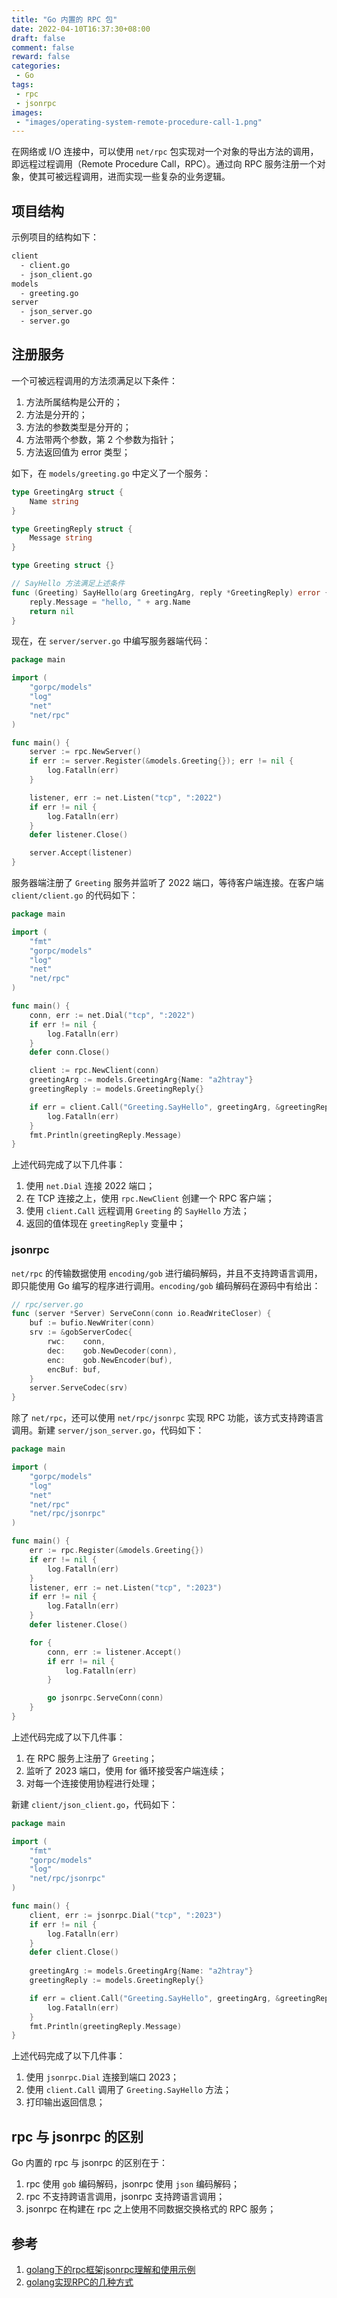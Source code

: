 ```yaml
---
title: "Go 内置的 RPC 包"
date: 2022-04-10T16:37:30+08:00
draft: false
comment: false
reward: false
categories:
 - Go
tags:
 - rpc
 - jsonrpc
images:
 - "images/operating-system-remote-procedure-call-1.png"
---
```


<!--Package rpc provides access to the exported methods of an object across a network or other I/O connection. A server registers an object, making it visible as a service with the name of the type of the object. After registration, exported methods of the object will be accessible remotely. A server may register multiple objects (services) of different types but it is an error to register multiple objects of the same type.-->

在网络或 I/O 连接中，可以使用 `net/rpc` 包实现对一个对象的导出方法的调用，即远程过程调用（Remote Procedure Call，RPC）。通过向 RPC 服务注册一个对象，使其可被远程调用，进而实现一些复杂的业务逻辑。

## 项目结构

示例项目的结构如下：

```bash
client
  - client.go
  - json_client.go
models
  - greeting.go
server
  - json_server.go
  - server.go
```

## 注册服务

一个可被远程调用的方法须满足以下条件：

1. 方法所属结构是公开的；
2. 方法是分开的；
3. 方法的参数类型是分开的；
4. 方法带两个参数，第 2 个参数为指针；
5. 方法返回值为 error 类型；

如下，在 `models/greeting.go` 中定义了一个服务：

```go
type GreetingArg struct {
	Name string
}

type GreetingReply struct {
	Message string
}

type Greeting struct {}

// SayHello 方法满足上述条件
func (Greeting) SayHello(arg GreetingArg, reply *GreetingReply) error {
	reply.Message = "hello, " + arg.Name
	return nil
}
```

现在，在 `server/server.go` 中编写服务器端代码：

```go
package main

import (
	"gorpc/models"
	"log"
	"net"
	"net/rpc"
)

func main() {
	server := rpc.NewServer()
	if err := server.Register(&models.Greeting{}); err != nil {
		log.Fatalln(err)
	}

	listener, err := net.Listen("tcp", ":2022")
	if err != nil {
		log.Fatalln(err)
	}
	defer listener.Close()

	server.Accept(listener)
}
```

服务器端注册了 `Greeting` 服务并监听了 2022 端口，等待客户端连接。在客户端 `client/client.go` 的代码如下：

```go
package main

import (
	"fmt"
	"gorpc/models"
	"log"
	"net"
	"net/rpc"
)

func main() {
	conn, err := net.Dial("tcp", ":2022")
	if err != nil {
		log.Fatalln(err)
	}
	defer conn.Close()

	client := rpc.NewClient(conn)
	greetingArg := models.GreetingArg{Name: "a2htray"}
	greetingReply := models.GreetingReply{}

	if err = client.Call("Greeting.SayHello", greetingArg, &greetingReply); err != nil {
		log.Fatalln(err)
	}
	fmt.Println(greetingReply.Message)
}
```

上述代码完成了以下几件事：

1. 使用 `net.Dial` 连接 2022 端口；
2. 在 TCP 连接之上，使用 `rpc.NewClient` 创建一个 RPC 客户端；
3. 使用 `client.Call` 远程调用 `Greeting` 的 `SayHello` 方法；
4. 返回的值体现在 `greetingReply` 变量中；

### jsonrpc

`net/rpc` 的传输数据使用 `encoding/gob` 进行编码解码，并且不支持跨语言调用，即只能使用 Go 编写的程序进行调用。`encoding/gob` 编码解码在源码中有给出：

```go
// rpc/server.go
func (server *Server) ServeConn(conn io.ReadWriteCloser) {
	buf := bufio.NewWriter(conn)
	srv := &gobServerCodec{
		rwc:    conn,
		dec:    gob.NewDecoder(conn),
		enc:    gob.NewEncoder(buf),
		encBuf: buf,
	}
	server.ServeCodec(srv)
}
```

除了 `net/rpc`，还可以使用 `net/rpc/jsonrpc` 实现 RPC 功能，该方式支持跨语言调用。新建 `server/json_server.go`，代码如下：

```go
package main

import (
	"gorpc/models"
	"log"
	"net"
	"net/rpc"
	"net/rpc/jsonrpc"
)

func main() {
	err := rpc.Register(&models.Greeting{})
	if err != nil {
		log.Fatalln(err)
	}
	listener, err := net.Listen("tcp", ":2023")
	if err != nil {
		log.Fatalln(err)
	}
	defer listener.Close()

	for {
		conn, err := listener.Accept()
		if err != nil {
			log.Fatalln(err)
		}

		go jsonrpc.ServeConn(conn)
	}
}
```

上述代码完成了以下几件事：

1. 在 RPC 服务上注册了 `Greeting`；
2. 监听了 2023 端口，使用 for 循环接受客户端连续；
3. 对每一个连接使用协程进行处理；

新建 `client/json_client.go`，代码如下：

```go
package main

import (
	"fmt"
	"gorpc/models"
	"log"
	"net/rpc/jsonrpc"
)

func main() {
	client, err := jsonrpc.Dial("tcp", ":2023")
	if err != nil {
		log.Fatalln(err)
	}
	defer client.Close()
	
	greetingArg := models.GreetingArg{Name: "a2htray"}
	greetingReply := models.GreetingReply{}

	if err = client.Call("Greeting.SayHello", greetingArg, &greetingReply); err != nil {
		log.Fatalln(err)
	}
	fmt.Println(greetingReply.Message)
}
```

上述代码完成了以下几件事：

1. 使用 `jsonrpc.Dial` 连接到端口 2023；
2. 使用 `client.Call` 调用了 `Greeting.SayHello` 方法；
3. 打印输出返回信息；

## rpc 与 jsonrpc 的区别

Go 内置的 rpc 与 jsonrpc 的区别在于：

1. rpc 使用 `gob` 编码解码，jsonrpc 使用 `json` 编码解码；
2. rpc 不支持跨语言调用，jsonrpc 支持跨语言调用；
3. jsonrpc 在构建在 rpc 之上使用不同数据交换格式的 RPC 服务；

## 参考

1. [golang下的rpc框架jsonrpc理解和使用示例](https://www.pudn.com/news/624c4e61fc37f87c248d01b8.html)
2. [golang实现RPC的几种方式](https://cxymm.net/article/kenkao/99713753)